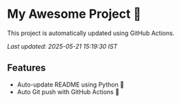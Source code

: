 # My Awesome Project 🚀

This project is automatically updated using GitHub Actions.

_Last updated: 2025-05-21 15:19:30 IST_

## Features
- Auto-update README using Python 🐍
- Auto Git push with GitHub Actions 🤖
